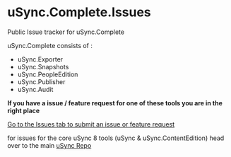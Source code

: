 # uSync.Complete.Issues
Public Issue tracker for uSync.Complete

uSync.Complete consists of :

- uSync.Exporter
- uSync.Snapshots
- uSync.PeopleEdition
- uSync.Publisher
- uSync.Audit

**If you have a issue / feature request for one of these tools you are in the right place**

[Go to the Issues tab to submit an issue or feature request](https://github.com/KevinJump/uSync.Complete.Issues/issues)

for issues for the core uSync 8 tools (uSync & uSync.ContentEdition) head over to the main [uSync Repo](https://github.com/KevinJump/uSync8)
